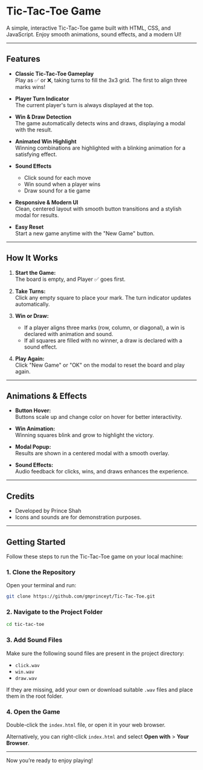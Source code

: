 # Tic-Tac-Toe Game

A simple, interactive Tic-Tac-Toe game built with HTML, CSS, and JavaScript. Enjoy smooth animations, sound effects, and a modern UI!

---

## Features

- **Classic Tic-Tac-Toe Gameplay**  
  Play as ✅ or ❌, taking turns to fill the 3x3 grid. The first to align three marks wins!

- **Player Turn Indicator**  
  The current player's turn is always displayed at the top.

- **Win & Draw Detection**  
  The game automatically detects wins and draws, displaying a modal with the result.

- **Animated Win Highlight**  
  Winning combinations are highlighted with a blinking animation for a satisfying effect.

- **Sound Effects**  
  - Click sound for each move  
  - Win sound when a player wins  
  - Draw sound for a tie game

- **Responsive & Modern UI**  
  Clean, centered layout with smooth button transitions and a stylish modal for results.

- **Easy Reset**  
  Start a new game anytime with the "New Game" button.

---

## How It Works

1. **Start the Game:**  
   The board is empty, and Player ✅ goes first.

2. **Take Turns:**  
   Click any empty square to place your mark. The turn indicator updates automatically.

3. **Win or Draw:**  
   - If a player aligns three marks (row, column, or diagonal), a win is declared with animation and sound.
   - If all squares are filled with no winner, a draw is declared with a sound effect.

4. **Play Again:**  
   Click "New Game" or "OK" on the modal to reset the board and play again.

---

## Animations & Effects

- **Button Hover:**  
  Buttons scale up and change color on hover for better interactivity.

- **Win Animation:**  
  Winning squares blink and grow to highlight the victory.

- **Modal Popup:**  
  Results are shown in a centered modal with a smooth overlay.

- **Sound Effects:**  
  Audio feedback for clicks, wins, and draws enhances the experience.

---

## Credits

- Developed by Prince Shah  
- Icons and sounds are for demonstration purposes.

---

## Getting Started

Follow these steps to run the Tic-Tac-Toe game on your local machine:

### 1. Clone the Repository

Open your terminal and run:

```bash
git clone https://github.com/gmprinceyt/Tic-Tac-Toe.git
```

### 2. Navigate to the Project Folder

```bash
cd tic-tac-toe
```

### 3. Add Sound Files

Make sure the following sound files are present in the project directory:
- `click.wav`
- `win.wav`
- `draw.wav`

If they are missing, add your own or download suitable `.wav` files and place them in the root folder.

### 4. Open the Game

Double-click the `index.html` file, or open it in your web browser.

Alternatively, you can right-click `index.html` and select **Open with** > **Your Browser**.

---

Now you’re ready to enjoy playing!
